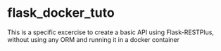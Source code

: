 # flask_docker_tuto
This is a specific excercise to create a basic API using Flask-RESTPlus, without using any ORM and running it in a docker container
